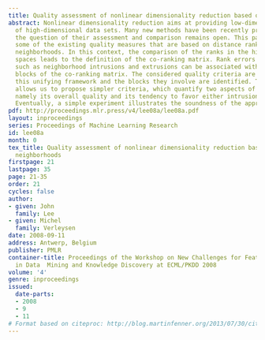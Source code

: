 ```yaml
---
title: Quality assessment of nonlinear dimensionality reduction based on K-ary neighborhoods
abstract: Nonlinear dimensionality reduction aims at providing low-dimensional representions
  of high-dimensional data sets. Many new methods have been recently proposed, but
  the question of their assessment and comparison remains open. This paper reviews
  some of the existing quality measures that are based on distance ranking and K-ary
  neighborhoods. In this context, the comparison of the ranks in the high- and low-dimensional
  spaces leads to the definition of the co-ranking matrix. Rank errors and concepts
  such as neighborhood intrusions and extrusions can be associated with different
  blocks of the co-ranking matrix. The considered quality criteria are then cast within
  this unifying framework and the blocks they involve are identified. The same framework
  allows us to propose simpler criteria, which quantify two aspects of the embedding,
  namely its overall quality and its tendency to favor either intrusions or extrusions.
  Eventually, a simple experiment illustrates the soundness of the approach.
pdf: http://proceedings.mlr.press/v4/lee08a/lee08a.pdf
layout: inproceedings
series: Proceedings of Machine Learning Research
id: lee08a
month: 0
tex_title: Quality assessment of nonlinear dimensionality reduction based on K-ary
  neighborhoods
firstpage: 21
lastpage: 35
page: 21-35
order: 21
cycles: false
author:
- given: John
  family: Lee
- given: Michel
  family: Verleysen
date: 2008-09-11
address: Antwerp, Belgium
publisher: PMLR
container-title: Proceedings of the Workshop on New Challenges for Feature Selection
  in Data  Mining and Knowledge Discovery at ECML/PKDD 2008
volume: '4'
genre: inproceedings
issued:
  date-parts:
  - 2008
  - 9
  - 11
# Format based on citeproc: http://blog.martinfenner.org/2013/07/30/citeproc-yaml-for-bibliographies/
---
```

